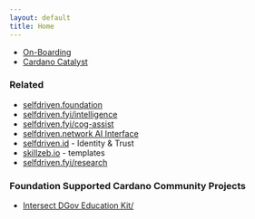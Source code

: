 ```yaml
---
layout: default
title: Home
---
```


- [On-Boarding](https://onboarding.selfdriven.foundation)
- [Cardano Catalyst](/cardano-catalyst/)

### Related
- [selfdriven.foundation](selfdriven.foundation)
- [selfdriven.fyi/intelligence](https://selfdriven.fyi/intelligence)
- [selfdriven.fyi/cog-assist](https://selfdriven.fyi/cog-assist)
- [selfdriven.network AI Interface](https://selfdriven.network)
- [selfdriven.id](https://selfdriven.id) - Identity & Trust
- [skillzeb.io](https://skillzeb.io) - templates
- [selfdriven.fyi/research](https://selfdriven.fyi/research)

### Foundation Supported Cardano Community Projects
- [Intersect DGov Education Kit/](/intersect-education-kit/)
